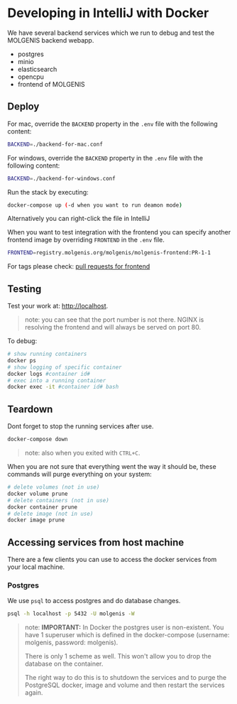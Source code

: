 # Developing in IntelliJ with Docker
We have several backend services which we run to debug and test the MOLGENIS backend webapp.
- postgres
- minio
- elasticsearch
- opencpu
- frontend of MOLGENIS

## Deploy
For mac, override the ```BACKEND``` property in the ```.env``` file with the following content:
```bash
BACKEND=./backend-for-mac.conf
```

For windows, override the ```BACKEND``` property in the ```.env``` file with the following content:
```bash
BACKEND=./backend-for-windows.conf
```

Run the stack by executing:

```bash
docker-compose up (-d when you want to run deamon mode)
```

Alternatively you can right-click the file in IntelliJ

When you want to test integration with the frontend you can specify another frontend image by overriding ```FRONTEND``` in the ```.env``` file.

```bash
FRONTEND=registry.molgenis.org/molgenis/molgenis-frontend:PR-1-1
```

For tags please check: [pull requests for frontend](https://registry.molgenis.org/#browse/browse:docker:v2/molgenis/molgenis-frontend/tags)

## Testing
Test your work at: <http://localhost>.

> note: you can see that the port number is not there. NGINX is resolving the frontend and will always be served on port 80. 

To debug:

```bash
# show running containers
docker ps
# show logging of specific container
docker logs #container id#
# exec into a running container
docker exec -it #container id# bash
```

## Teardown
Dont forget to stop the running services after use.

```bash
docker-compose down
```

>note: also when you exited with ```CTRL+C```.

When you are not sure that everything went the way it should be, these commands will purge everything on your system:

```bash
# delete volumes (not in use)
docker volume prune
# delete containers (not in use)
docker container prune
# delete image (not in use)
docker image prune
```

## Accessing services from host machine
There are a few clients you can use to access the docker services from your local machine.

### Postgres
We use ```psql``` to access postgres and do database changes.

```bash
psql -h localhost -p 5432 -U molgenis -W
``` 

> note: **IMPORTANT:** In Docker the postgres user is non-existent. You have 1 superuser which is defined in the docker-compose (username: molgenis, password: molgenis).
>  
> There is only 1 scheme as well. This won't allow you to drop the database on the container. 
>
> The right way to do this is to shutdown the services and to purge the PostgreSQL docker, image and volume and then restart the services again. 
